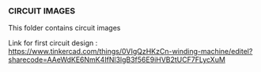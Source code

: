 ### CIRCUIT IMAGES 
This folder contains circuit images

Link for first circuit design : https://www.tinkercad.com/things/0VIgQzHKzCn-winding-machine/editel?sharecode=AAeWdKE6NmK4IfNl3lgB3f56E9iHVB2tUCF7FLycXuM
